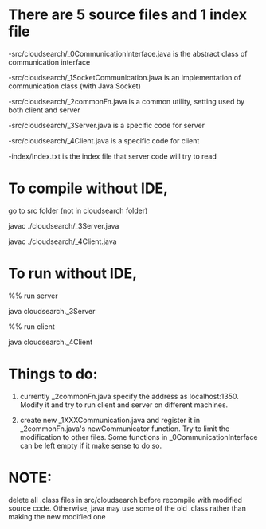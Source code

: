 There are 5 source files and 1 index file
==========================
-src/cloudsearch/_0CommunicationInterface.java is the abstract class of communication interface

-src/cloudsearch/_1SocketCommunication.java is an implementation of communication class (with Java Socket)

-src/cloudsearch/_2commonFn.java is a common utility, setting used by both client and server

-src/cloudsearch/_3Server.java is a specific code for server

-src/cloudsearch/_4Client.java is a specific code for client

-index/Index.txt is the index file that server code will try to read

To compile without IDE,
========================
go to src folder (not in cloudsearch folder)

javac ./cloudsearch/_3Server.java 

javac ./cloudsearch/_4Client.java 

To run without IDE,
====
%% run server 

java cloudsearch._3Server

%% run client 

java cloudsearch._4Client

Things to do:
=======================

1) currently _2commonFn.java specify the address as localhost:1350. Modify it and try to run client and server on different machines.

2) create new _1XXXCommunication.java and register it in _2commonFn.java's newCommunicator function. Try to limit the modification to other files. Some functions in _0CommunicationInterface can be left empty if it make sense to do so.

NOTE:
====
delete all .class files in src/cloudsearch before recompile with modified source code. Otherwise, java may use some of the old .class rather than making the new modified one
